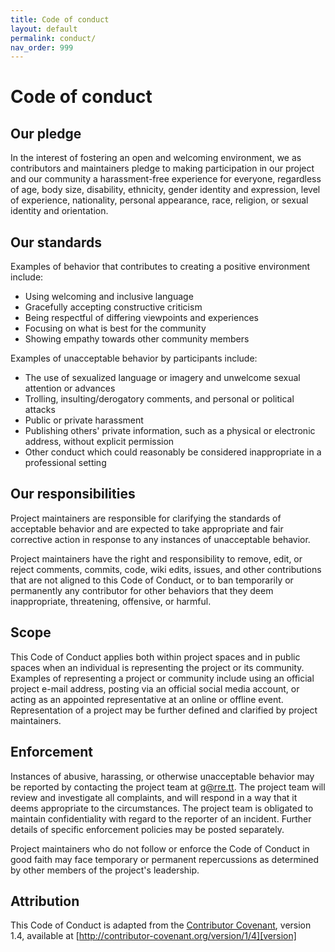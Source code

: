 ```yaml
---
title: Code of conduct
layout: default
permalink: conduct/
nav_order: 999
---
```


# Code of conduct

## Our pledge

In the interest of fostering an open and welcoming environment, we as
contributors and maintainers pledge to making participation in our
project and our community a harassment-free experience for everyone,
regardless of age, body size, disability, ethnicity, gender identity
and expression, level of experience, nationality, personal appearance,
race, religion, or sexual identity and orientation.

## Our standards

Examples of behavior that contributes to creating a positive
environment include:

- Using welcoming and inclusive language
- Gracefully accepting constructive criticism
- Being respectful of differing viewpoints and experiences
- Focusing on what is best for the community
- Showing empathy towards other community members

Examples of unacceptable behavior by participants include:

- The use of sexualized language or imagery and unwelcome sexual
  attention or advances
- Trolling, insulting/derogatory comments, and personal or political
  attacks
- Public or private harassment
- Publishing others' private information, such as a physical or
  electronic address, without explicit permission
- Other conduct which could reasonably be considered inappropriate in
  a professional setting

## Our responsibilities

Project maintainers are responsible for clarifying the standards of
acceptable behavior and are expected to take appropriate and fair
corrective action in response to any instances of unacceptable
behavior.

Project maintainers have the right and responsibility to remove, edit,
or reject comments, commits, code, wiki edits, issues, and other
contributions that are not aligned to this Code of Conduct, or to ban
temporarily or permanently any contributor for other behaviors that
they deem inappropriate, threatening, offensive, or harmful.

## Scope

This Code of Conduct applies both within project spaces and in public
spaces when an individual is representing the project or its
community. Examples of representing a project or community include
using an official project e-mail address, posting via an official
social media account, or acting as an appointed representative at an
online or offline event. Representation of a project may be further
defined and clarified by project maintainers.

## Enforcement

Instances of abusive, harassing, or otherwise unacceptable behavior
may be reported by contacting the project team at g@rre.tt. The
project team will review and investigate all complaints, and will
respond in a way that it deems appropriate to the circumstances. The
project team is obligated to maintain confidentiality with regard to
the reporter of an incident. Further details of specific enforcement
policies may be posted separately.

Project maintainers who do not follow or enforce the Code of Conduct
in good faith may face temporary or permanent repercussions as
determined by other members of the project's leadership.

## Attribution

This Code of Conduct is adapted from the [Contributor
Covenant][homepage], version 1.4, available at
[http://contributor-covenant.org/version/1/4][version]

[homepage]: http://contributor-covenant.org
[version]: http://contributor-covenant.org/version/1/4/
